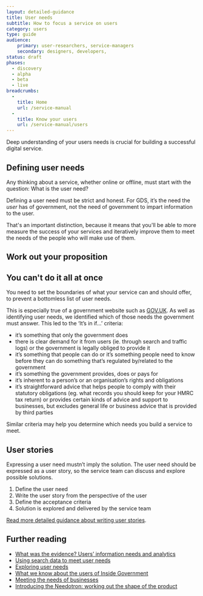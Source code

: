 ```yaml
---
layout: detailed-guidance
title: User needs
subtitle: How to focus a service on users
category: users
type: guide
audience:
    primary: user-researchers, service-managers
    secondary: designers, developers,
status: draft
phases:
  - discovery
  - alpha
  - beta
  - live
breadcrumbs:
  -
    title: Home
    url: /service-manual
  -
    title: Know your users
    url: /service-manual/users
---
```


Deep understanding of your users needs is crucial for building a successful digital service.

## Defining user needs

Any thinking about a service, whether online or offline, must start with the question: What is the user need?

Defining a user need must be strict and honest. For GDS, it’s the need the *user* has of government, not the need of government to impart information to the user.

That's an important distinction, because it means that you'll be able to more measure the success of your services and iteratively improve them to meet the needs of the people who will make use of them.

## Work out your proposition

## You can't do it all at once

You need to set the boundaries of what your service can and should offer, to prevent a bottomless list of user needs.

This is especially true of a government website such as [GOV.UK](https://www.gov.uk/). As well as identifying user needs, we identified which of those needs the government must answer. This led to the ‘It’s in if...’ criteria:

- it’s something that only the government does
- there is clear demand for it from users (ie. through search and traffic logs) or the government is legally obliged to provide it
- it’s something that people can do or it’s something people need to know before they can do something that’s regulated by/related to the government
- it’s something the government provides, does or pays for
- it’s inherent to a person’s or an organisation’s rights and obligations
- it’s straightforward advice that helps people to comply with their statutory obligations (eg. what records you should keep for your HMRC tax return) or provides certain kinds of advice and support to businesses, but excludes general life or business advice that is provided by third parties

Similar criteria may help you determine which needs you build a service to meet.

## User stories
Expressing a user need mustn’t imply the solution. The user need should be expressed as a user story, so the service team can discuss and explore possible solutions.

1. Define the user need
2. Write the user story from the perspective of the user
3. Define the acceptance criteria
4. Solution is explored and delivered by the service team

[Read more detailed guidance about writing user stories](/service-manual/agile/writing-user-stories.html).

## Further reading

* [What was the evidence? Users’ information needs and analytics](http://digital.cabinetoffice.gov.uk/2011/05/23/what-was-the-evidence-users-information-needs-and-analytics/ "What was the evidence? Users’ information needs and analytics")
* [Using search data to meet user needs](http://digital.cabinetoffice.gov.uk/2012/01/27/search-data-user-needs/ "Using search data to meet user needs")
* [Exploring user needs](http://digital.cabinetoffice.gov.uk/2012/10/09/exploring-user-needs/ "Exploring user needs")
* [What we know about the users of Inside Government](http://digital.cabinetoffice.gov.uk/2012/11/14/what-we-know-about-the-users-of-inside-government/ "What we know about the users of Inside Government")
* [Meeting the needs of businesses](http://digital.cabinetoffice.gov.uk/2012/10/16/meeting-the-needs-of-businesses/ "Meeting the needs of businesses")
* [Introducing the Needotron: working out the shape of the product](http://digital.cabinetoffice.gov.uk/2011/09/19/introducing-the-needotron-working-out-the-shape-of-the-product/ "Introducing the Needotron: working out the shape of the product")
